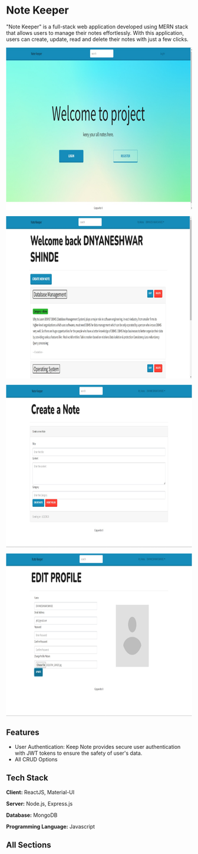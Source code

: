 # Note Keeper 

"Note Keeper" is a full-stack web application developed using MERN stack that allows users to manage their notes effortlessly. With this application, users can create, update, read and delete their notes with just a few clicks.

<p align="center">
<img src="screenshots/n1.jpeg" height="440">
</p>
<p align="center">
<img src="ScreenShots/n2.jpeg" height="440">
</p>
<p align="center">
<img src="ScreenShots/n3.jpeg" height="440">
</p>
<p align="center">
<img src="ScreenShots/n4.jpeg" height="440">
</p>







## Features

- User Authentication: Keep Note provides secure user authentication with JWT tokens to ensure the safety of user's data.
- All CRUD Options



## Tech Stack

**Client:** ReactJS, Material-UI

**Server:** Node.js, Express.js

**Database:**  MongoDB

**Programming Language:** Javascript





## All Sections







